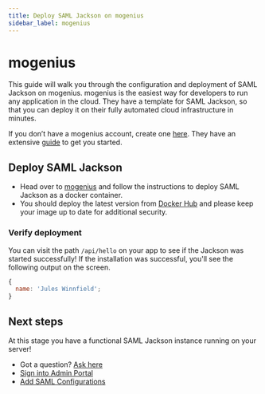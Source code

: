 ```yaml
---
title: Deploy SAML Jackson on mogenius
sidebar_label: mogenius
---
```


# mogenius

This guide will walk you through the configuration and deployment of SAML Jackson on mogenius. mogenius is the easiest way for developers to run any application in the cloud. They have a template for SAML Jackson, so that you can deploy it on their fully automated cloud infrastructure in minutes.

If you don’t have a mogenius account, create one [here](https://studio.mogenius.com/user/registration). They have an extensive [guide](https://docs.mogenius.com/getting-started/quickstart) to get you started.

## Deploy SAML Jackson

- Head over to [mogenius](https://docs.mogenius.com/services/various/saml-jackson) and follow the instructions to deploy SAML Jackson as a docker container.
- You should deploy the latest version from [Docker Hub](https://hub.docker.com/r/boxyhq/jackson/tags) and please keep your image up to date for additional security.

### Verify deployment

You can visit the path `/api/hello` on your app to see if the Jackson was started successfully! If the installation was successful, you'll see the following output on the screen.

```javascript
{
  name: 'Jules Winnfield';
}
```

## Next steps

At this stage you have a functional SAML Jackson instance running on your server!

- Got a question? [Ask here](https://discord.gg/uyb7pYt4Pa)
- [Sign into Admin Portal](/docs/admin-portal/overview#sign-into-admin-portal)
- [Add SAML Configurations](/docs/admin-portal/enterprise-sso)
